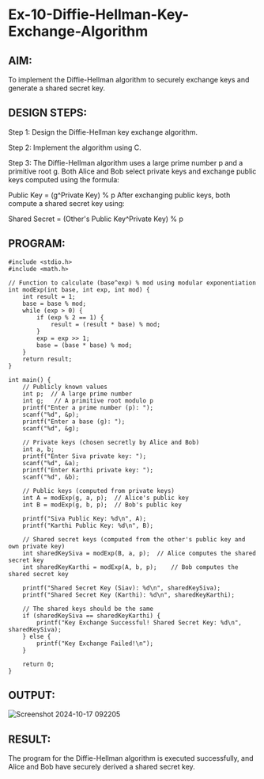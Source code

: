 # Ex-10-Diffie-Hellman-Key-Exchange-Algorithm
## AIM:
To implement the Diffie-Hellman algorithm to securely exchange keys and generate a shared secret key.

## DESIGN STEPS:
Step 1: Design the Diffie-Hellman key exchange algorithm.

Step 2: Implement the algorithm using C.

Step 3: The Diffie-Hellman algorithm uses a large prime number p and a primitive root g. Both Alice and Bob select private keys and exchange public keys computed using the formula:

Public Key = (g^Private Key) % p After exchanging public keys, both compute a shared secret key using:

Shared Secret = (Other's Public Key^Private Key) % p

## PROGRAM:
```
#include <stdio.h>
#include <math.h>

// Function to calculate (base^exp) % mod using modular exponentiation
int modExp(int base, int exp, int mod) {
    int result = 1;
    base = base % mod;
    while (exp > 0) {
        if (exp % 2 == 1) {
            result = (result * base) % mod;
        }
        exp = exp >> 1;
        base = (base * base) % mod;
    }
    return result;
}

int main() {
    // Publicly known values
    int p;  // A large prime number
    int g;   // A primitive root modulo p
    printf("Enter a prime number (p): ");
    scanf("%d", &p);
    printf("Enter a base (g): ");
    scanf("%d", &g);
    
    // Private keys (chosen secretly by Alice and Bob)
    int a, b;
    printf("Enter Siva private key: ");
    scanf("%d", &a);
    printf("Enter Karthi private key: ");
    scanf("%d", &b);
    
    // Public keys (computed from private keys)
    int A = modExp(g, a, p);  // Alice's public key
    int B = modExp(g, b, p);  // Bob's public key
    
    printf("Siva Public Key: %d\n", A);
    printf("Karthi Public Key: %d\n", B);
    
    // Shared secret keys (computed from the other's public key and own private key)
    int sharedKeySiva = modExp(B, a, p);  // Alice computes the shared secret key
    int sharedKeyKarthi = modExp(A, b, p);    // Bob computes the shared secret key
    
    printf("Shared Secret Key (Siav): %d\n", sharedKeySiva);
    printf("Shared Secret Key (Karthi): %d\n", sharedKeyKarthi);
    
    // The shared keys should be the same
    if (sharedKeySiva == sharedKeyKarthi) {
        printf("Key Exchange Successful! Shared Secret Key: %d\n", sharedKeySiva);
    } else {
        printf("Key Exchange Failed!\n");
    }

    return 0;
}
```
## OUTPUT:

![Screenshot 2024-10-17 092205](https://github.com/user-attachments/assets/484a0dfd-3b89-4515-9ea5-9f434855d082)


## RESULT:
The program for the Diffie-Hellman algorithm is executed successfully, and Alice and Bob have securely derived a shared secret key.
